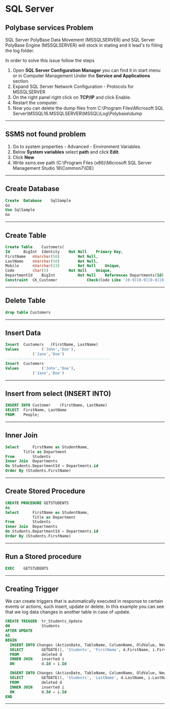 # SQL Server


## Polybase services Problem
SQL Server PolyBase Data Movement (MSSQLSERVER) and SQL Server PolyBase Engine (MSSQLSERVER) will stock in stating and it lead's to fiiling the log folder.

In order to solve this issue follow the steps
1. Open **SQL Server Configuration Manager** you can find it in start menu or in Computer Management Under the **Service and Applications** section.
2. Expand SQL Server Network Configuration - Protocols for MSSQLSERVER
3. On the right panel right click on **TCP/IP** and click Enable.
4. Restart the computer.
5. Now you can delete the dump files from C:\Program Files\Microsoft SQL Server\MSSQL16.MSSQLSERVER\MSSQL\Log\Polybase\dump

---

## SSMS not found problem
1. Go to system properties - Advanced - Environment Variables.
2. Below **System variables** select **path** and click **Edit**.
3. Click **New**
3. Write ssms.exe path (C:\Program Files (x86)\Microsoft SQL Server Management Studio 18\Common7\IDE)
---

## Create Database
```SQL
Create	Database	SqlSample
Go
Use SqlSample
Go
```
---

## Create Table
```SQL
Create Table	Customers(
Id		BigInt	Identity	Not Null	Primary Key,
FirstName	nVarchar(50)		Not Null,
LastName	nVarchar(50)		Not Null,
Mobile		nVarchar(13)		Not Null	Unique,
Code		char(5)			Not Null	Unique,
DepartmentId	BigInt			Not Null	References Departments(Id)
Constraint	CK_Customer				Check(Code Like '[0-9][0-9][0-9][0-9][0-9]')) -- Check Condition
```
---

## Delete Table
```SQL
drop table Customers
```
---

## Insert Data
```SQL
Insert	Customers	(FirstName, LastName)
Values			('John','Doe'),
			('Jane','Doe')
----------------------------------------------
Insert	Customers	
Values			('John','Doe'),
			('Jane','Doe')
```
---

## Insert from select (INSERT INTO)
```SQL
INSERT INTO	Customer	(FirstName, LastName)
SELECT	FirstName, LastName
FROM	People;
```
---

## Inner Join
```SQL
Select		FirstName as StudentName,
		Title as Department
From		Students
Inner Join	Departments
On Students.DepartmentId = Departments.id
Order By (Students.FirstName)
```
---

## Create Stored Procedure
```SQL
CREATE PROCEDURE GETSTUDENTS
As
Select		FirstName as StudentName,
			Title as Department
From		Students
Inner Join	Departments
On Students.DepartmentId = Departments.id
Order By (Students.FirstName)
```
---

## Run a Stored procedure
```SQL
EXEC	GETSTUDENTS
```
---

## Creating Trigger
We can create triggers that is automatically executed in response to certain events or actions, such insert, update or delete.
In this example you can see that we log data changes in another table in case of update.
```SQL
CREATE TRIGGER  tr_Students_Update
ON              Students
AFTER UPDATE
AS
BEGIN
  INSERT INTO Changes (ActionDate, TableName, ColumnName, OldValue, NewValue)
  SELECT        GETDATE(), 'Students', 'FirstName', d.FirstName, i.FirstName
  FROM          deleted d
  INNER JOIN    inserted i
  ON            d.Id = i.Id

  INSERT INTO Changes (ActionDate, TableName, ColumnName, OldValue, NewValue)
  SELECT        GETDATE(), 'Students', 'LastName', d.LastName, i.LastName
  FROM          deleted d
  INNER JOIN    inserted i
  ON            d.Id = i.Id
END
```
---

